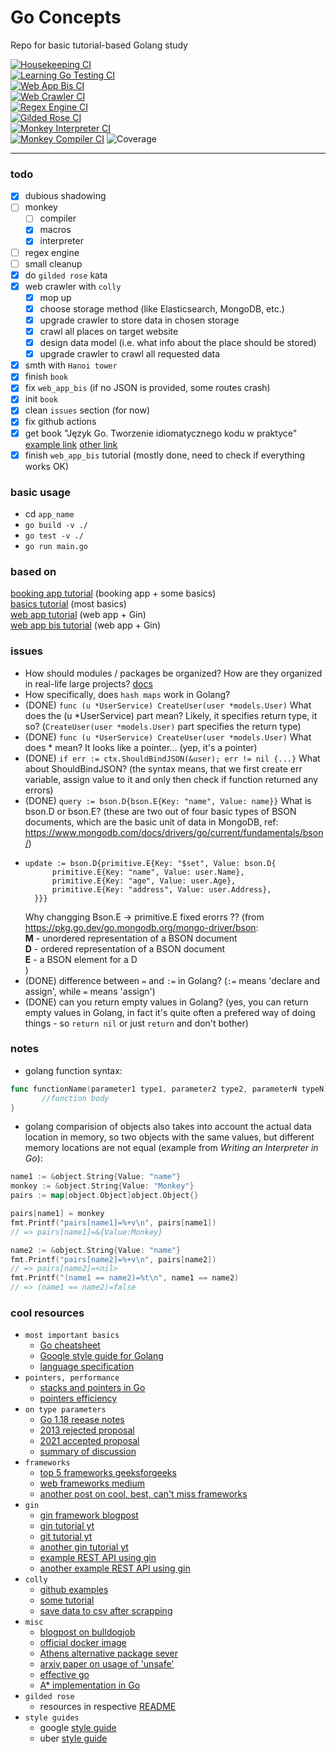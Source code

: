# Go Concepts
Repo for basic tutorial-based Golang study  

[![Housekeeping CI](https://github.com/MKaczkow/go_concepts/actions/workflows/housekeeping-ci.yml/badge.svg)](https://github.com/MKaczkow/go_concepts/actions/workflows/housekeeping-ci.yml)  
[![Learning Go Testing CI](https://github.com/MKaczkow/go_concepts/actions/workflows/learning-go-testing-ci.yml/badge.svg)](https://github.com/MKaczkow/go_concepts/actions/workflows/learning-go-testing-ci.yml)  
[![Web App Bis CI](https://github.com/MKaczkow/go_concepts/actions/workflows/web-app-bis-ci.yml/badge.svg)](https://github.com/MKaczkow/go_concepts/actions/workflows/web-app-bis-ci.yml)  
[![Web Crawler CI](https://github.com/MKaczkow/go_concepts/actions/workflows/web-crawler-ci.yml/badge.svg)](https://github.com/MKaczkow/go_concepts/actions/workflows/web-crawler-ci.yml)  
[![Regex Engine CI](https://github.com/MKaczkow/go_concepts/actions/workflows/regex-engine-ci.yml/badge.svg)](https://github.com/MKaczkow/go_concepts/actions/workflows/regex-engine-ci.yml)  
[![Gilded Rose CI](https://github.com/MKaczkow/go_concepts/actions/workflows/gilded-rose-ci.yml/badge.svg)](https://github.com/MKaczkow/go_concepts/actions/workflows/gilded-rose-ci.yml)  
[![Monkey Interpreter CI](https://github.com/MKaczkow/go_concepts/actions/workflows/monkey-interpreter-ci.yml/badge.svg)](https://github.com/MKaczkow/go_concepts/actions/workflows/monkey-interpreter-ci.yml)  
[![Monkey Compiler CI](https://github.com/MKaczkow/go_concepts/actions/workflows/monkey-compiler-ci.yml/badge.svg)](https://github.com/MKaczkow/go_concepts/actions/workflows/monkey-compiler-ci.yml)
![Coverage](https://img.shields.io/badge/Coverage-74.9%25-brightgreen)

---

### todo
- [x] dubious shadowing
- [ ] monkey
	- [ ] compiler
	- [x] macros
	- [x] interpreter
- [ ] regex engine
- [ ] small cleanup
- [x] do `gilded rose` kata
- [x] web crawler with `colly`
  - [x] mop up
  - [x] choose storage method (like Elasticsearch, MongoDB, etc.)
  - [x] upgrade crawler to store data in chosen storage
  - [x] crawl all places on target website
  - [x] design data model (i.e. what info about the place should be stored)
  - [x] upgrade crawler to crawl all requested data
- [x] smth with `Hanoi tower`
- [x] finish `book`
- [x] fix `web_app_bis` (if no JSON is provided, some routes crash)
- [x] init `book`
- [x] clean `issues` section (for now)
- [x] fix github actions
- [x] get book "Język Go. Tworzenie idiomatycznego kodu w praktyce" [example link](https://ulubionykiosk.pl/wydawnictwo/jezyk-go-tworzenie-idiomatycznego-kodu-w-praktyce?gclid=CjwKCAiAyp-sBhBSEiwAWWzTnidWyVtzQT6rU82MAzZSNY6u-Vx3KuyetmuLR5GSGNId6kPF5nr_IxoCv5AQAvD_BwE) [other link](https://helion.pl/ksiazki/jezyk-go-tworzenie-idiomatycznego-kodu-w-praktyce-jon-bodner,jegotw.htm#format/e)
- [x] finish `web_app_bis` tutorial (mostly done, need to check if everything works OK)  

### basic usage
* cd `app_name`
* `go build -v ./`
* `go test -v ./`
* `go run main.go`

### based on
[booking app tutorial](https://www.youtube.com/watch?v=yyUHQIec83I&t=3693s&ab_channel=TechWorldwithNana) (booking app + some basics)  
[basics tutorial](https://www.youtube.com/watch?v=YS4e4q9oBaU&ab_channel=freeCodeCamp.org) (most basics)  
[web app tutorial](https://www.youtube.com/watch?v=LOn1GUsjOF4&ab_channel=DavidAlsh) (web app + Gin)  
[web app bis tutorial](https://www.youtube.com/watch?v=vDIAwtGU9LE&ab_channel=DevProblems) (web app + Gin)

### issues
* How should modules / packages be organized? How are they organized in real-life large projects? [docs](https://golang.org/doc/code.html#Organization)
* How specifically, does `hash maps` work in Golang? 
* (DONE) `func (u *UserService) CreateUser(user *models.User)` What does the (u *UserService) part mean? Likely, it specifies return type, it so? (`CreateUser(user *models.User)` part specifies the return type)
* (DONE) `func (u *UserService) CreateUser(user *models.User)` What does * mean? It looks like a pointer... (yep, it's a pointer)
* (DONE) `if err := ctx.ShouldBindJSON(&user); err != nil {...}` What about ShouldBindJSON? (the syntax means, that we first create err variable, assign value to it and only then check if function returned any errors)
* (DONE) `query := bson.D{bson.E{Key: "name", Value: name}}` What is bson.D or bson.E? (these are two out of four basic types of BSON documents, which are the basic unit of data in MongoDB, ref: https://www.mongodb.com/docs/drivers/go/current/fundamentals/bson/)
* ```
  update := bson.D{primitive.E{Key: "$set", Value: bson.D{
		primitive.E{Key: "name", Value: user.Name}, 
		primitive.E{Key: "age", Value: user.Age}, 
		primitive.E{Key: "address", Value: user.Address},
	}}}
    ```
    Why changging Bson.E -> primitive.E fixed erorrs ?? (from https://pkg.go.dev/go.mongodb.org/mongo-driver/bson:  
	**M** - unordered representation of a BSON document  
	**D** - ordered representation of a BSON document  
	**E** - a BSON element for a D  
	)
* (DONE) difference between `=` and `:=` in Golang? (`:=` means 'declare and assign', while `=` means 'assign')
* (DONE) can you return empty values in Golang? (yes, you can return empty values in Golang, in fact it's quite often a prefered way of doing things - so `return nil` or just `return` and don't bother)

### notes
* golang function syntax:  
```go
func functionName(parameter1 type1, parameter2 type2, parameterN typeN) returnType {
	   //function body
}
```
* golang comparision of objects also takes into account the actual data location in memory, so two objects with the same values, but different memory locations are not equal (example from *Writing an Interpreter in Go*):
```go
name1 := &object.String{Value: "name"}
monkey := &object.String{Value: "Monkey"}
pairs := map[object.Object]object.Object{}

pairs[name1] = monkey
fmt.Printf("pairs[name1]=%+v\n", pairs[name1])
// => pairs[name1]=&{Value:Monkey}

name2 := &object.String{Value: "name"}
fmt.Printf("pairs[name2]=%+v\n", pairs[name2])
// => pairs[name2]=<nil>
fmt.Printf("(name1 == name2)=%t\n", name1 == name2)
// => (name1 == name2)=false
```

### cool resources
* `most important basics`
	* [Go cheatsheet](https://devhints.io/go)
	* [Google style guide for Golang](https://google.github.io/styleguide/go/)
	* [language specification](https://go.dev/ref/spec)
* `pointers, performance`
	* [stacks and pointers in Go](https://www.ardanlabs.com/blog/2017/05/language-mechanics-on-stacks-and-pointers.html)
	* [pointers efficiency](https://segment.com/blog/allocation-efficiency-in-high-performance-go-services/)
* `on type parameters`
	* [Go 1.18 reease notes](https://tip.golang.org/doc/go1.18)
	* [2013 rejected proposal](https://go.googlesource.com/proposal/+/master/design/15292/2013-12-type-params.md)
	* [2021 accepted proposal](https://go.googlesource.com/proposal/+/refs/heads/master/design/43651-type-parameters.md)
	* [summary of discussion](https://docs.google.com/document/d/1vrAy9gMpMoS3uaVphB32uVXX4pi-HnNjkMEgyAHX4N4/view#heading=h.q325c8t1k569)
* `frameworks`
	* [top 5 frameworks geeksforgeeks](https://www.geeksforgeeks.org/top-5-golang-frameworks-in-2020/)
	* [web frameworks medium](https://medium.com/@livajorge7/exploring-the-best-golang-web-frameworks-a-comprehensive-guide-to-building-web-applications-with-daa3ae52b15c)
	* [another post on cool, best, can't miss frameworks](https://www.bacancytechnology.com/blog/golang-web-frameworks)
* `gin`
	* [gin framework blogpost](https://www.tabnine.com/blog/golang-gin/)
	* [gin tutorial yt](https://www.youtube.com/playlist?list=PL3eAkoh7fypr8zrkiygiY1e9osoqjoV9w)
	* [git tutorial yt](https://www.youtube.com/watch?v=vDIAwtGU9LE&ab_channel=DevProblems)
	* [another gin tutorial yt](https://www.youtube.com/watch?v=LOn1GUsjOF4&ab_channel=DavidAlsh)
	* [example REST API using gin](https://github.com/restuwahyu13/go-rest-api)
	* [another example REST API using gin](https://github.com/gothinkster/golang-gin-realworld-example-app)
* `colly`
	* [github examples](https://github.com/gocolly/colly/tree/master/_examples)
	* [some tutorial](https://dev.to/claudbytes/build-a-web-scraper-with-go-3jod)
	* [save data to csv after scrapping](https://webscraping.ai/faq/colly/how-do-i-save-the-scraped-data-to-a-file-using-colly)
* `misc`
	* [blogpost on bulldogjob](https://bulldogjob.pl/readme/pisz-w-jezyku-go-jak-senior)
	* [official docker image](https://hub.docker.com/_/golang)
	* [Athens alternative package sever](https://docs.gomods.io/)
	* [arxiv paper on usage of 'unsafe'](https://arxiv.org/pdf/2006.09973.pdf)
	* [effective go](https://go.dev/doc/effective_go) 
	* [A* implementation in Go](https://gist.github.com/egonelbre/10578266)
* `gilded rose`
	* resources in respective [README](./gilded_rose/README.md)
* `style guides`
	* google [style guide](https://google.github.io/styleguide/go/)
 	* uber [style guide](https://github.com/uber-go/guide/blob/master/style.md)
	
